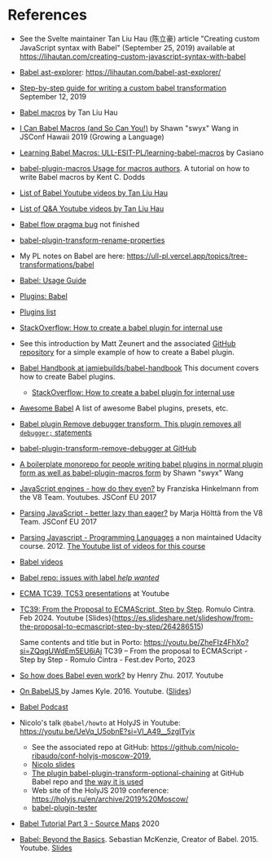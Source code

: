 # References

* See the Svelte maintainer Tan Liu Hau (陈立豪) article "Creating custom JavaScript syntax with Babel" (September 25, 2019) available at https://lihautan.com/creating-custom-javascript-syntax-with-babel
* [Babel ast-explorer](https://github.com/tanhauhau/babel-ast-explorer): https://lihautan.com/babel-ast-explorer/
* [Step-by-step guide for writing a custom babel transformation](https://lihautan.com/step-by-step-guide-for-writing-a-babel-transformation) September 12, 2019
* [Babel macros](https://lihautan.com/babel-macros) by Tan Liu Hau 
* [I Can Babel Macros (and So Can You!)](https://youtu.be/1WNT5RCENfo?si=ridYavUIQce8zVSe) by Shawn "swyx" Wang in JSConf Hawaii 2019 (Growing a Language)
* [Learning Babel Macros: ULL-ESIT-PL/learning-babel-macros](https://github.com/ULL-ESIT-PL/learning-babel-macros/tree/main) by Casiano
* [babel-plugin-macros Usage for macros authors](https://github.com/kentcdodds/babel-plugin-macros/blob/main/other/docs/author.md). A tutorial on how to write Babel macros by Kent C. Dodds
* [List of Babel Youtube videos by Tan Liu Hau](https://www.youtube.com/@lihautan/search?query=babel)
* [List of Q&A Youtube videos by Tan Liu Hau](https://www.youtube.com/@lihautan/search?query=Q%26A%20)
* [Babel flow pragma bug](https://lihautan.com/notes/babel-flow-pragma-bug) not finished
* [babel-plugin-transform-rename-properties](https://github.com/tanhauhau/babel-plugin-transform-rename-properties)
* My PL notes on Babel are here: https://ull-pl.vercel.app/topics/tree-transformations/babel
* [Babel: Usage Guide](https://babeljs.io/docs/usage)
* [Plugins: Babel](https://babeljs.io/docs/plugins)
* [Plugins list](https://babeljs.io/docs/plugins-list)
* [StackOverflow: How to create a babel plugin for internal use](https://stackoverflow.com/questions/53639450/how-to-create-a-babel-plugin-for-internal-use)
* See this introduction by Matt Zeunert and the associated [GitHub repository](https://github.com/mattzeunert/babel-plugin-demo) for a simple example of how to create a Babel plugin.
* [Babel Handbook at jamiebuilds/babel-handbook](https://github.com/jamiebuilds/babel-handbook/blob/master/translations/en/plugin-handbook.md) This document covers how to create Babel plugins.
  * [StackOverflow: How to create a babel plugin for internal use](https://stackoverflow.com/questions/53639450/how-to-create-a-babel-plugin-for-internal-use)
* [Awesome Babel](https://github.com/babel/awesome-babel) A list of awesome Babel plugins, presets, etc.
* [Babel plugin Remove debugger transform. This plugin removes all `debugger;` statements](https://github.com/babel/minify/tree/master/packages/babel-plugin-transform-remove-debugger)
* [babel-plugin-transform-remove-debugger at GitHub](https://github.com/babel/minify/tree/a24dd066f16db5a7d5ab13c2af65e767347ef550/packages/babel-plugin-transform-remove-debugger)
* [A boilerplate monorepo for people writing babel plugins in normal plugin form as well as babel-plugin-macros form](https://github.com/swyxio/babel-plugin-macro-boilerplate) by Shawn "swyx" Wang
* [JavaScript engines - how do they even?](https://youtu.be/p-iiEDtpy6I?si=TfGRu4ceTsb3ECHB) by Franziska Hinkelmann from the V8 Team. Youtubes. JSConf EU 2017
* [Parsing JavaScript - better lazy than eager?](https://youtu.be/Fg7niTmNNLg?si=KQt2HhxbacmlW0kq) by Marja Hölttä from the V8 Team. JSConf EU 2017
* [Parsing Javascript - Programming Languages](https://youtu.be/sWA_53OX4L0?si=UeygRvs9S9K0ysxb) a non maintained Udacity course. 2012. 
  [The Youtube list of videos for this course](https://www.youtube.com/playlist?list=PLAwxTw4SYaPlI9QCVVfXxwJYqJWyts10f)
* [Babel videos](https://babeljs.io/videos)
* [Babel repo: issues with label *help wanted*](https://github.com/babel/babel/labels/help%20wanted)
* [ECMA TC39, TC53 presentations](https://youtube.com/playlist?list=PLzDw4TTug5O3vIAd4IR1Gp5t_46co_dv9&si=R-rjgT_IARxta7zf) at Youtube
* [TC39: From the Proposal to ECMAScript, Step by Step](https://youtu.be/h5pUuz2qqVQ?si=71l8doQsc9fYljq7). Romulo Cintra. Feb 2024. Youtube 
  [Slides}(https://es.slideshare.net/slideshow/from-the-proposal-to-ecmascript-step-by-step/264286515)

  Same contents and title but in Porto: https://youtu.be/ZheFIz4FhXo?si=ZQqgUWdEm5EU6iAj TC39 – From the proposal to ECMAScript - Step by Step - Romulo Cintra - Fest.dev Porto, 2023
* [So how does Babel even work?](https://youtu.be/fntd0sPMOtQ?si=WYsOxh3dAUKzxd7Y) by Henry Zhu. 2017. Youtube
* [On BabelJS ](https://youtu.be/m-HjKwyQoQg?si=u6oFpIOZ4dc4C7RK) by James Kyle. 2016. Youtube. ([Slides](https://es.slideshare.net/slideshow/babeljs-james-kyle-at-modern-web-ui/57705487#1))
* [Babel Podcast](https://podcast.babeljs.io/)
* Nicolo's talk `@babel/howto` at HolyJS in Youtube: https://youtu.be/UeVq_U5obnE?si=Vl_A49__5zgITvjx
  * See the associated repo at GitHub: https://github.com/nicolo-ribaudo/conf-holyjs-moscow-2019, 
  * [Nicolo slides](/pdfs/holyjs-2019-Nicolo_Ribaudo_babelhow-to.pdf)
  * [The plugin babel-plugin-transform-optional-chaining](https://github.com/babel/babel/tree/main/packages/babel-plugin-transform-optional-chaining) at GitHub Babel repo and [the way it is used](https://babeljs.io/docs/babel-plugin-transform-optional-chaining)
  * Web site of the HolyJS 2019 conference: https://holyjs.ru/en/archive/2019%20Moscow/
  * [babel-plugin-tester](https://www.npmjs.com/package/babel-plugin-tester)
* [Babel Tutorial Part 3 - Source Maps](https://inspirnathan.com/posts/14-babel-tutorial-part-3) 2020
* [Babel: Beyond the Basics](https://youtu.be/F1BIeVe99EQ?si=uSLeAOfp7bxooBil). Sebastian McKenzie, Creator of Babel. 2015. Youtube. [Slides](https://speakerdeck.com/sebmck/babel-beyond-the-basics-melbjs-march-2015?slide=25)